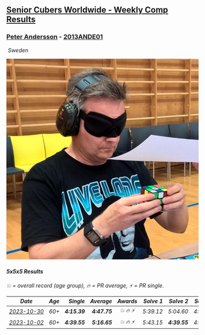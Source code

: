 <style>table {white-space: nowrap;}</style>
<link rel="stylesheet" type="text/css" href="/scw-comp/css/flags.css" />

## [Senior Cubers Worldwide - Weekly Comp Results](/scw-comp/results/)
### [Peter Andersson](README.md) - [2013ANDE01](https://www.worldcubeassociation.org/persons/2013ANDE01?event=555)

<i class="flag flag-SE" />&nbsp;Sweden

![Peter Andersson](1485629308.png)

#### 5x5x5 Results

<span style="white-space: nowrap;">💥 = overall record (age group)</span>, <span style="white-space: nowrap;">🔥 = PR average</span>, <span style="white-space: nowrap;">⚡ = PR single</span>.

| Date | Age | Single | Average | Awards | Solve 1 | Solve 2 | Solve 3 | Solve 4 | Solve 5 | Video |
| :--: | :--: | --: | --: | :--: | --: | --: | --: | --: | --: | :-- |
| [2023-10-30](../../results/2023-10-30/555.md) | 60+ | **4:15.39** | **4:47.75** | 💥 🔥 ⚡ | 5:39.12 | 5:04.60 | 4:34.12 | **4:15.39** | 4:44.54 | [Desktop](https://www.facebook.com/events/366558396032988/permalink/370587502296744) / [Mobile](https://m.facebook.com/events/366558396032988?view=permalink&id=370587502296744) |
| [2023-10-02](../../results/2023-10-02/555.md) | 60+ | **4:39.55** | **5:16.65** | 💥 🔥 ⚡ | 5:43.15 | **4:39.55** | 4:56.56 | 5:40.52 | 5:12.88 | [Desktop](https://www.facebook.com/events/370105888672980/permalink/377594317924137) / [Mobile](https://m.facebook.com/events/370105888672980?view=permalink&id=377594317924137) |


<!-- Global site tag (gtag.js) - Google Analytics -->
<script async src="https://www.googletagmanager.com/gtag/js?id=UA-86348435-3"></script>
<script>window.dataLayer = window.dataLayer || []; function gtag() {dataLayer.push(arguments);} gtag('js', new Date()); gtag('config', 'UA-86348435-3');</script>
